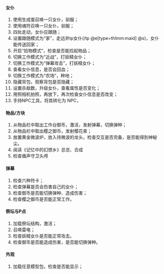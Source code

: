 #### 女仆
1. 使用生成蛋召唤一只女仆，驯服；
2. 使用魂符召唤一只女仆，驯服；
3. 四处走动，女仆应跟随；
4. 设置跟随模式为“家”，走远并tp女仆(/tp @e[type=thlmm:maid] @s)，女仆能传送回家；
5. 开启“拾物模式”，检查是否能捡起物品；
6. 切换工作模式为“近战”，打妖精女仆；
7. 切换工作模式为“弹幕攻击”，打妖精女仆；
8. 查看女仆信息，是否会回血；
9. 切换工作模式为“农场”，种地；
10. 隐藏背包，观察背包是否隐藏；
11. 设置杀敌数，升级女仆，查看属性是否变化；
12. 用照相机拍照，再放下，再次检查女仆信息是否改变；
13. 手持NPC工具，将其转化为 NPC，


#### 物品/方块

1. 从物品栏中取出工作台御币，激活，发射弹幕，切换弹种；
2. 从物品栏中取出樱之御币，发射樱花束；
3. 放置黄金微波炉，放入待微波的龙头，检查交互是否完备，是否能得到神秘尘。
4. 阅读《记忆中的幻想乡》总览、合成
5. 检查循声守卫头颅


#### 弹幕

1. 检查六种符卡；
2. 检查弹幕是否会伤害自己的女仆；
3. 检查御币是否能切换弹种、造成伤害；
4. 检查樱之御币是否能正常工作。


#### 祭坛与P点

1. 加载祭坛结构，激活；
2. 召唤雷电；
3. 检查妖精女仆是否能正常攻击。
4. 检查御币是否能造成伤害，是否能切换弹种。
   
#### 外观

1. 加载任意模型包，检查是否能显示；
